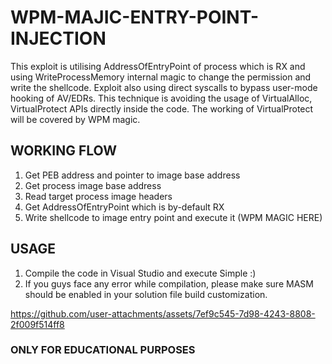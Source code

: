 # WPM-MAJIC-ENTRY-POINT-INJECTION
This exploit is utilising AddressOfEntryPoint of process which is RX and using WriteProcessMemory internal magic to change the permission and write the shellcode. Exploit also using direct syscalls to bypass user-mode hooking of AV/EDRs. This technique is avoiding the usage of VirtualAlloc, VirtualProtect APIs directly inside the code. The working of VirtualProtect will be covered by WPM magic.


## WORKING FLOW
1) Get PEB address and pointer to image base address
2) Get process image base address
3) Read target process image headers
4) Get AddressOfEntryPoint which is by-default RX
5) Write shellcode to image entry point and execute it (WPM MAGIC HERE)

## USAGE
1) Compile the code in Visual Studio and execute  Simple :)
2) If you guys face any error while compilation, please make sure MASM should be enabled in your solution file build customization.


https://github.com/user-attachments/assets/7ef9c545-7d98-4243-8808-2f009f514ff8

### ONLY FOR EDUCATIONAL PURPOSES

